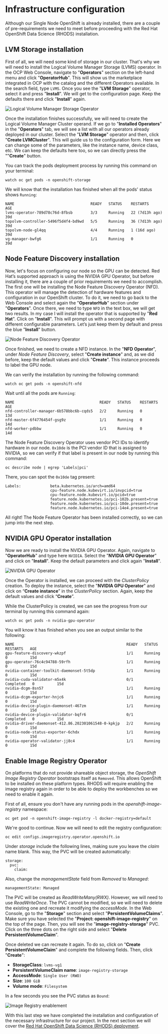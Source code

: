 # Infrastructure configuration
Although our Single Node OpenShift is already installed, there are a couple of pre-requirements we need to meet before proceeding with the Red Hat OpenShift Data Science (RHODS) installation.

## LVM Storage installation
First of all, we will need some kind of storage in our cluster. That's why we will need to install the Logical Volume Manager Storage (LVMS) operator. In the OCP Web Console, navigate to "**Operators**" section on the left-hand menu and click "**OperatorHub**". This will show us the marketplace integrated in OCP with the catalog and the different Operators available. In the search field, type `LVMS`. Once you see the "**LVM Storage**" operator, select it and press "**Install**". We will get to the configuration page. Keep the defaults there and click "**Install**" again. 

![Logical Volume Manager Storage Operator](/docs/images/infra_lvms.png)

Once the installation finishes successfully, we will need to create the Logical Volume Manager Cluster operand. If we go to "**Installed Operators**" in the "**Operators**" tab, we will see a list with all our operators already deployed in our cluster. Select the "**LVM Storage**" operator and then, click "**Create LVMCluster**". This will guide us to the configuration form. Here we can change some of the parameters, like the instance name, device class, etc. We can keep the defaults here too, so we can directly press the ""**Create**" button.

You can track the pods deployment process by running this command on your terminal:
```
watch oc get pods -n openshift-storage
```

We will know that the installation has finished when all the pods' status shows `Running`:
```
NAME                                  READY   STATUS    RESTARTS         AGE
lvms-operator-789d78c76d-8fbsb        3/3     Running   22 (7d13h ago)   39d
topolvm-controller-5496f5d4f4-bd9wd   5/5     Running   36 (7d13h ago)   39d
topolvm-node-gl4qq                    4/4     Running   1 (16d ago)      39d
vg-manager-bwfg6                      1/1     Running   0                39d
```

## Node Feature Discovery installation
Now, let's focus on configuring our node so the GPU can be detected. Red Hat’s supported approach is using the NVIDIA GPU Operator, but before installing it, there are a couple of prior requirements we need to accomplish. The first one will be installing the Node Feature Discovery Operator (NFD). This operator will manage the detection of hardware features and configuration in our OpenShift cluster. To do it, we need to go back to the Web Console and select again the "**OperatorHub**" section under "**Operators**". Once there, we need to type `NFD` in the text box, we will get two results. In my case I will install the operator that is supported by "**Red Hat**". Click on "**Install**". This will prompt us with a second page with different configurable parameters. Let’s just keep them by default and press the blue "**Install**" button. 

![Node Feature Discovery Operator](/docs/images/infra_nfd.png)

Once finished, we need to create a NFD instance. In the "**NFD Operator**", under *Node Feature Discovery*, select "**Create instance**" and, as we did before, keep the default values and click "**Create**". This instance proceeds to label the GPU node.

We can verify the installation by running the following command:
```
watch oc get pods -n openshift-nfd
```

Wait until all the pods are `Running`:
```
NAME                                      READY   STATUS    RESTARTS	  AGE
nfd-controller-manager-6b578bbc6b-cqds5   2/2     Running   0             13d
nfd-master-6f4776454f-gsg9z               1/1     Running   0             14d
nfd-worker-pdbbw                          1/1     Running   0             14d
```

The Node Feature Discovery Operator uses vendor PCI IDs to identify hardware in our node. `0x10de` is the PCI vendor ID that is assigned to NVIDIA, so we can verify if that label is present in our node by running this command: 
```
oc describe node | egrep 'Labels|pci'
```

There, you can spot the `0x10de` tag present:
```
Labels:             beta.kubernetes.io/arch=amd64
                    cpu-feature.node.kubevirt.io/invpcid=true
                    cpu-feature.node.kubevirt.io/pcid=true
                    feature.node.kubernetes.io/pci-102b.present=true
                    feature.node.kubernetes.io/pci-10de.present=true
                    feature.node.kubernetes.io/pci-14e4.present=true
```

All right! The Node Feature Operator has been installed correctly, so we can jump into the next step.

## NVIDIA GPU Operator installation
Now we are ready to install the NVIDIA GPU Operator. Again, navigate to "**OperatorHub**" and type here `NVIDIA`. Select the "**NVIDIA GPU Operator**" and click on "**Install**". Keep the default parameters and click again "**Install**".

![NVIDIA GPU Operator](/docs/images/infra_gpu.png)

Once the Operator is installed, we can proceed with the *ClusterPolicy* creation. To deploy the instance, select the "**NVIDIA GPU Operator**" and click on “**Create instance**” in the *ClusterPolicy* section. Again, keep the default values and click “**Create**”.

While the ClusterPolicy is created, we can see the progress from our terminal by running this command again:
```
watch oc get pods -n nvidia-gpu-operator
```

You will know it has finished when you see an output similar to the following:
```
NAME                                                  READY   STATUS	  RESTARTS   AGE
gpu-feature-discovery-wkzpf                           1/1     Running     0          15d
gpu-operator-76c4c94788-59rfh                         1/1     Running     0          15d
nvidia-container-toolkit-daemonset-5t5dp              1/1     Running     0          15d
nvidia-cuda-validator-m5x4k                           0/1     Completed   0          15d
nvidia-dcgm-8sn57                                     1/1     Running     0          15d
nvidia-dcgm-exporter-hnjc6                            1/1     Running     0          15d
nvidia-device-plugin-daemonset-467zm                  1/1     Running     0          15d
nvidia-device-plugin-validator-bqfr6                  0/1     Completed   0          15d
nvidia-driver-daemonset-412.86.202301061548-0-kpkjp   2/2     Running     0          15d
nvidia-node-status-exporter-6chdx                     1/1     Running     0          15d
nvidia-operator-validator-jj8c4                       1/1     Running     0          15d
```

## Enable Image Registry Operator
On platforms that do not provide shareable object storage, the *OpenShift Image Registry Operator* bootstraps itself as `Removed`. This allows OpenShift to be installed on these platform types. RHODS will require enabling the image registry again in order to be able to deploy the workbenches so we need to enable it again.

First of all, ensure you don't have any running pods in the *openshift-image-registry* namespace:
```
oc get pod -n openshift-image-registry -l docker-registry=default
```

We're good to continue. Now we will need to edit the registry configuration: 
```
oc edit configs.imageregistry.operator.openshift.io
```

Under *storage* include the following lines, making sure you leave the *claim* name blank. This way, the PVC will be created automatically:
```
storage:
  pvc:
    claim:
```

Also, change the *managementState* field from *Removed* to *Managed*:
```
managementState: Managed
```

The PVC will be created as *ReadWriteMany(RWX)*. However, we will need to use *ReadWriteOnce*. The PVC cannot be modified, so we will need to delete the existing one and recreate it modifying the *accessMode*. In the Web Console, go to the "**Storage**" section and select "**PersistentVolumeClaims**". Make sure you have selected the "**Project: openshift-image-registry**" on the top of the page. Then, you will see the "**image-registry-storage**" PVC. Click on the three dots on the right side and select "**Delete PersistentVolumeClaim**". 

Once deleted we can recreate it again. To do so, click on "**Create PersistentVolumeClaim**" and complete the following fields. Then, click "**Create**":
- **StorageClass**: `lvms-vg1`
- **PersistentVolumeClaim name**: `image-registry-storage`
- **AccessMode**: `Single User (RWO)`
- **Size**: `100 GiB`
- **Volume mode**: `Filesystem`

In a few seconds you see the PVC status as `Bound`:

![Image Registry enablement](/docs/images/infra_pvc_bound.png)

With this last step we have completed the installation and configuration of the necessary infrastructure for our project. In the next section we will cover the [Red Hat OpenShift Data Science (RHODS) deployment](https://github.com/dialvare/pokedex-demo/blob/main/docs/rhods.md).



